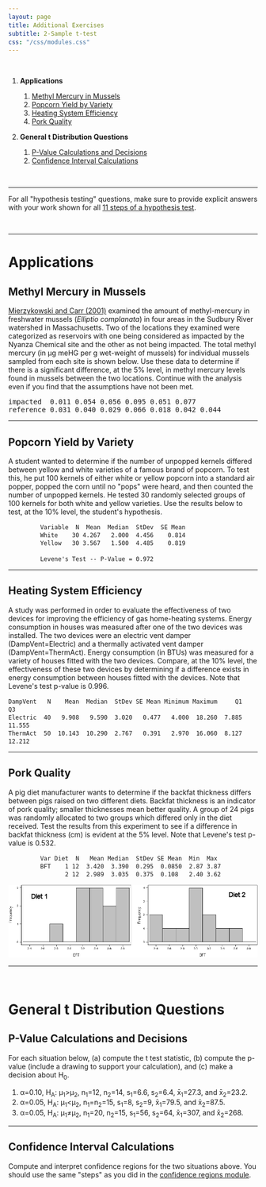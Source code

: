 ```yaml
---
layout: page
title: Additional Exercises
subtitle: 2-Sample t-test
css: "/css/modules.css"
---
```


&nbsp;

1. **Applications**
    1. [Methyl Mercury in Mussels](#methyl-mercury-in-mussels)
    1. [Popcorn Yield by Variety](#popcorn-yield-by-variety)
    1. [Heating System Efficiency](#heating-system-efficiency)
    1. [Pork Quality](#pork-quality)

1. **General t Distribution Questions**
    1. [P-Value Calculations and Decisions](#p-value-calculations-and-decisions)
    1. [Confidence Interval Calculations](#confidence-interval-calculations)

&nbsp;

----

<div class="alert alert-success">For all "hypothesis testing" questions, make sure to provide explicit answers with your work shown for all <a href="../11-steps">11 steps of a hypothesis test</a>.
</div>

&nbsp;

----

# Applications
## Methyl Mercury in Mussels
[Mierzykowski and Carr (2001)](https://www.fws.gov/northeast/mainecontaminants/pdf/nyanmussels.pdf) examined the amount of methyl-mercury in freshwater mussels (*Elliptio complanata*) in four areas in the Sudbury River watershed in Massachusetts. Two of the locations they examined were categorized as reservoirs with one being considered as impacted by the Nyanza Chemical site and the other as not being impacted. The total methyl mercury (in &mu;g meHG per g wet-weight of mussels) for individual mussels sampled from each site is shown below. Use these data to determine if there is a significant difference, at the 5% level, in methyl mercury levels found in mussels between the two locations. Continue with the analysis even if you find that the assumptions have not been met.

<pre>
impacted  0.011 0.054 0.056 0.095 0.051 0.077
reference 0.031 0.040 0.029 0.066 0.018 0.042 0.044
</pre>

----

## Popcorn Yield by Variety
A student wanted to determine if the number of unpopped kernels differed between yellow and white varieties of a famous brand of popcorn. To test this, he put 100 kernels of either white or yellow popcorn into a standard air popper, popped the corn until no "pops" were heard, and then counted the number of unpopped kernels. He tested 30 randomly selected groups of 100 kernels for both white and yellow varieties. Use the results below to test, at the 10% level, the student's hypothesis.

```
         Variable  N  Mean  Median  StDev  SE Mean
         White    30 4.267   2.000  4.456    0.814
         Yellow   30 3.567   1.500  4.485    0.819

         Levene's Test -- P-Value = 0.972
```

----

## Heating System Efficiency
A study was performed in order to evaluate the effectiveness of two devices for improving the efficiency of gas home-heating systems. Energy consumption in houses was measured after one of the two devices was installed. The two devices were an electric vent damper (DampVent=Electric) and a thermally activated vent damper (DampVent=ThermAct). Energy consumption (in BTUs) was measured for a variety of houses fitted with the two devices. Compare, at the 10% level, the effectiveness of these two devices by determining if a difference exists in energy consumption between houses fitted with the devices. Note that Levene's test p-value is 0.996.

```
DampVent   N    Mean  Median  StDev SE Mean Minimum Maximum     Q1     Q3
Electric  40   9.908   9.590  3.020   0.477   4.000  18.260  7.885 11.555
ThermAct  50  10.143  10.290  2.767   0.391   2.970  16.060  8.127 12.212
```

----

## Pork Quality
A pig diet manufacturer wants to determine if the backfat thickness differs between pigs raised on two different diets. Backfat thickness is an indicator of pork quality; smaller thicknesses mean better quality. A group of 24 pigs was randomly allocated to two groups which differed only in the diet received. Test the results from this experiment to see if a difference in backfat thickness (cm) is evident at the 5% level. Note that Levene's test p-value is 0.532.

```
         Var Diet  N   Mean Median  StDev SE Mean  Min  Max
         BFT    1 12  3.420  3.390  0.295  0.0850  2.87 3.87
                2 12  2.989  3.035  0.375  0.108   2.40 3.62
```

<img src="zimgs/t2pigbft.png" alt="Boxplot of Backfat Thickness">

----

&nbsp;

# General t Distribution Questions
## P-Value Calculations and Decisions

For each situation below, (a) compute the t test statistic, (b) compute the p-value (include a drawing to support your calculation), and (c) make a decision about H<sub>0</sub>.

1. &alpha;=0.10, H<sub>A</sub>: &mu;<sub>1</sub>&gt;&mu;<sub>2</sub>, n<sub>1</sub>=12, n<sub>2</sub>=14, s<sub>1</sub>=6.6, s<sub>2</sub>=6.4, x&#772;<sub>1</sub>=27.3, and x&#772;<sub>2</sub>=23.2.
1. &alpha;=0.05, H<sub>A</sub>: &mu;<sub>1</sub>&lt;&mu;<sub>2</sub>, n<sub>1</sub>=n<sub>2</sub>=15, s<sub>1</sub>=8, s<sub>2</sub>=9, x&#772;<sub>1</sub>=79.5, and x&#772;<sub>2</sub>=87.5.
1. &alpha;=0.05, H<sub>A</sub>: &mu;<sub>1</sub>&ne;&mu;<sub>2</sub>, n<sub>1</sub>=20, n<sub>2</sub>=15, s<sub>1</sub>=56, s<sub>2</sub>=64, x&#772;<sub>1</sub>=307, and x&#772;<sub>2</sub>=268.

----

## Confidence Interval Calculations

Compute and interpret confidence regions for the two situations above. You should use the same "steps" as you did in the [confidence regions module](ConfRegions_CE2).
